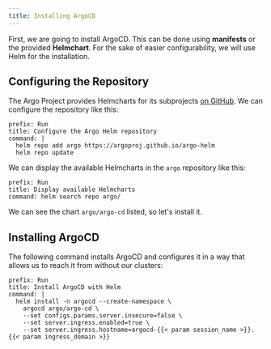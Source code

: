 ```yaml
---
title: Installing ArgoCD
---
```


First, we are going to install ArgoCD. This can be done using **manifests**
or the provided **Helmchart**. For the sake of easier configurability,
we will use Helm for the installation.

## Configuring the Repository

The Argo Project provides Helmcharts for its subprojects [on GitHub](https://github.com/argoproj/argo-helm).
We can configure the repository like this:

```terminal:execute
prefix: Run
title: Configure the Argo Helm repository
command: |
  helm repo add argo https://argoproj.github.io/argo-helm
  helm repo update
```

We can display the available Helmcharts in the `argo` repository like this:

```terminal:execute
prefix: Run
title: Display available Helmcharts
command: helm search repo argo/
```

We can see the chart `argo/argo-cd` listed, so let's install it.

## Installing ArgoCD

The following command installs ArgoCD and configures it in a way that allows
us to reach it from without our clusters:

```terminal:execute
prefix: Run
title: Install ArgoCD with Helm
command: |
  helm install -n argocd --create-namespace \
    argocd argo/argo-cd \
    --set configs.params.server.insecure=false \
    --set server.ingress.enabled=true \
    --set server.ingress.hostname=argocd-{{< param session_name >}}.{{< param ingress_domain >}}
```
